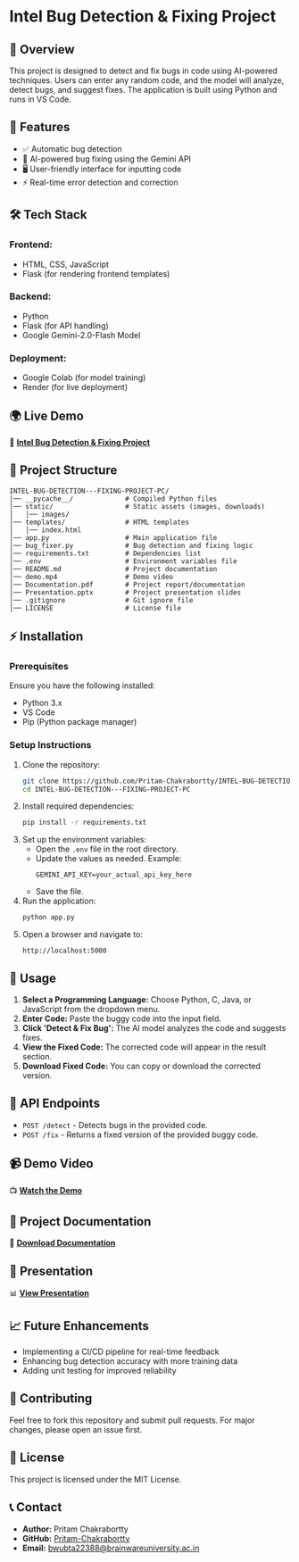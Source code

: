 # **Intel Bug Detection & Fixing Project**

## **📌 Overview**
This project is designed to detect and fix bugs in code using AI-powered techniques. Users can enter any random code, and the model will analyze, detect bugs, and suggest fixes. The application is built using Python and runs in VS Code.

## **🚀 Features**
- ✅ Automatic bug detection
- 🤖 AI-powered bug fixing using the Gemini API
- 🖥️ User-friendly interface for inputting code
- ⚡ Real-time error detection and correction

## **🛠 Tech Stack**
### **Frontend:**
- HTML, CSS, JavaScript
- Flask (for rendering frontend templates)

### **Backend:**
- Python
- Flask (for API handling)
- Google Gemini-2.0-Flash Model

### **Deployment:**
- Google Colab (for model training)
- Render (for live deployment)

## **🌍 Live Demo**
🔗 **[Intel Bug Detection & Fixing Project](https://intel-bug-detection-fixing-project-pc-2.onrender.com)**

## **📁 Project Structure**
```
INTEL-BUG-DETECTION---FIXING-PROJECT-PC/
│── __pycache__/             # Compiled Python files
│── static/                  # Static assets (images, downloads)
│   │── images/
│── templates/               # HTML templates
│   │── index.html
│── app.py                   # Main application file
│── bug_fixer.py             # Bug detection and fixing logic
│── requirements.txt         # Dependencies list
│── .env                     # Environment variables file
│── README.md                # Project documentation
│── demo.mp4                 # Demo video
│── Documentation.pdf        # Project report/documentation
│── Presentation.pptx        # Project presentation slides
│── .gitignore               # Git ignore file
│── LICENSE                  # License file
```

## **⚡ Installation**
### **Prerequisites**
Ensure you have the following installed:
- Python 3.x
- VS Code
- Pip (Python package manager)

### **Setup Instructions**
1. Clone the repository:
   ```bash
   git clone https://github.com/Pritam-Chakrabortty/INTEL-BUG-DETECTION---FIXING-PROJECT-PC.git
   cd INTEL-BUG-DETECTION---FIXING-PROJECT-PC
   ```
2. Install required dependencies:
   ```bash
   pip install -r requirements.txt
   ```
3. Set up the environment variables:
   - Open the `.env` file in the root directory.
   - Update the values as needed. Example:
     ```
     GEMINI_API_KEY=your_actual_api_key_here
     ```
   - Save the file.
4. Run the application:
   ```bash
   python app.py
   ```
5. Open a browser and navigate to:
   ```
   http://localhost:5000
   ```

## **🎯 Usage**
1. **Select a Programming Language:** Choose Python, C, Java, or JavaScript from the dropdown menu.
2. **Enter Code:** Paste the buggy code into the input field.
3. **Click 'Detect & Fix Bug':** The AI model analyzes the code and suggests fixes.
4. **View the Fixed Code:** The corrected code will appear in the result section.
5. **Download Fixed Code:** You can copy or download the corrected version.

## **🔗 API Endpoints**
- `POST /detect` - Detects bugs in the provided code.
- `POST /fix` - Returns a fixed version of the provided buggy code.

## **📹 Demo Video**
📺 **[Watch the Demo](https://github.com/Pritam-Chakrabortty/INTEL-BUG-DETECTION---FIXING-PROJECT-PC/raw/refs/heads/main/demo.mp4.mp4)**

## **📄 Project Documentation**
📄 **[Download Documentation](#)**

## **🎤 Presentation**
📊 **[View Presentation](#)**

## **📈 Future Enhancements**
- Implementing a CI/CD pipeline for real-time feedback
- Enhancing bug detection accuracy with more training data
- Adding unit testing for improved reliability

## **🤝 Contributing**
Feel free to fork this repository and submit pull requests. For major changes, please open an issue first.

## **📝 License**
This project is licensed under the MIT License.

## **📞 Contact**
- **Author:** Pritam Chakrabortty  
- **GitHub:** [Pritam-Chakrabortty](https://github.com/Pritam-Chakrabortty)  
- **Email:** bwubta22388@brainwareuniversity.ac.in

